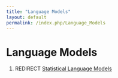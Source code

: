 ```yaml
---
title: "Language Models"
layout: default
permalink: /index.php/Language_Models
---
```


# Language Models

1. REDIRECT [Statistical Language Models](Statistical_Language_Models)